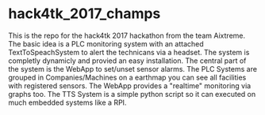 # hack4tk_2017_champs

This is the repo for the hack4tk 2017 hackathon from the team Aixtreme. 
The basic idea is a PLC monitoring system with an attached TextToSpeachSystem to alert the technicans via a headset.
The system is completly dynamicly and provied an easy installation. The central part of the system is the WebApp to set/unset sensor alarms. The PLC Systems are grouped in Companies/Machines on a earthmap you can see all facilities with registered sensors.
The WebApp provides a "realtime" monitoring via graphs too. The TTS System is a simple python script so it can executed on much embedded systems like a RPI.
